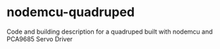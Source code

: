 # nodemcu-quadruped
Code and building description for a quadruped built with nodemcu and PCA9685 Servo Driver
